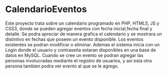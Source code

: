 CalendarioEventos
=================
Este proyecto trata sobre un calendario programado en PHP, HTML5, JS y CSS3, donde se pueden agregar eventos con 
fecha inicial,fecha final y detalle. Se podra apreciar de manera grafica el calendario y se mostrara un distintivo 
en fechas que poseen un evento disponible.
Los eventos existentes se podran modificar o eliminar. 
Ademas el sistema inicia con un Login donde el usuario y contraseña estaran disponibles en una base de datos en MySQL.
Cuando se cree un evento se podran agregar las personas involucradas mediante el registro de usuarios, y asi esta otra 
persona tambien podra ver evento al que se le agrego.


